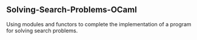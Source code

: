 
## Solving-Search-Problems-OCaml

Using modules and functors to complete the implementation of a program
for solving search problems.
